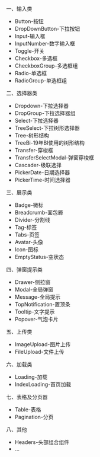一、输入类
- Button-按钮
- DropDownButton-下拉按钮
- Input-输入框
- InputNumber-数字输入框
- Toggle-开关
- Checkbox-多选框
- CheckboxGroup-多选框组
- Radio-单选框
- RadioGroup-单选框组

二、选择器类
- Dropdown-下拉选择器
- DropGroup-下拉选择器组
- Select-下拉选择器
- TreeSelect-下拉树形选择器
- Tree-树形结构
- TreeBi-19年BI使用的树形结构
- Transfer-穿梭框
- TransferSelectModal-弹窗穿梭框
- Cascader-级联选择
- PickerDate-日期选择器
- PickerTime-时间选择器

三、展示类
- Badge-微标
- Breadcrumb-面包屑
- Divider-分割线
- Tag-标签
- Tabs-页签
- Avatar-头像
- Icon-图标
- EmptyStatus-空状态

四、弹窗提示类
- Drawer-侧拉窗
- Modal-全局弹窗
- Message-全局提示
- TopNotification-置顶条
- Tooltip-文字提示
- Popover-气泡卡片

五、上传类
- ImageUpload-图片上传
- FileUpload-文件上传

六、加载类
- Loading-加载
- IndexLoading-首页加载

七、表格及分页器
- Table-表格
- Pagination-分页

八、其他
- Headers-头部组合组件
- ...






